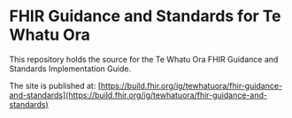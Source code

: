 # FHIR Guidance and Standards for Te Whatu Ora

This repository holds the source for the Te Whatu Ora FHIR Guidance and Standards Implementation Guide.

The site is published at: [https://build.fhir.org/ig/tewhatuora/fhir-guidance-and-standards](https://build.fhir.org/ig/tewhatuora/fhir-guidance-and-standards)